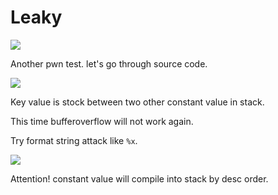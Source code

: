 # **Leaky**
![](https://i.imgur.com/xM5R478.png)

Another pwn test. let's go through source code.

![](https://i.imgur.com/4fyUIFG.png)

Key value is stock between two other constant value in stack.

This time bufferoverflow will not work again.

Try format string attack like `%x`.

![](https://i.imgur.com/SVgnmIT.png)

Attention! constant value will compile into stack by desc order.
